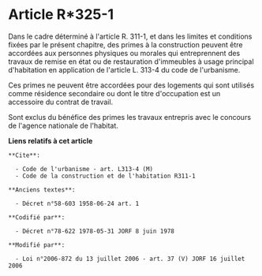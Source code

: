 # Article R*325-1

Dans le cadre déterminé à l'article R. 311-1, et dans les limites et conditions fixées par le présent chapitre, des primes à
la construction peuvent être accordées aux personnes physiques ou morales qui entreprennent des travaux de remise en état ou
de restauration d'immeubles à usage principal d'habitation en application de l'article L. 313-4 du code de l'urbanisme.

Ces primes ne peuvent être accordées pour des logements qui sont utilisés comme résidence secondaire ou dont le titre
d'occupation est un accessoire du contrat de travail.

Sont exclus du bénéfice des primes les travaux entrepris avec le concours de l'agence nationale de l'habitat.

**Liens relatifs à cet article**

	**Cite**:

	  - Code de l'urbanisme - art. L313-4 (M)
	  - Code de la construction et de l'habitation R311-1

	**Anciens textes**:

	  - Décret n°58-603 1958-06-24 art. 1

	**Codifié par**:

	  - Décret n°78-622 1978-05-31 JORF 8 juin 1978

	**Modifié par**:

	  - Loi n°2006-872 du 13 juillet 2006 - art. 37 (V) JORF 16 juillet 2006
